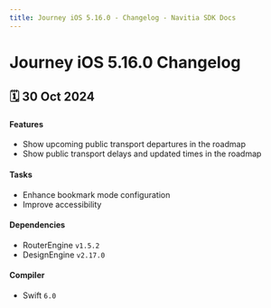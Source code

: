 ```yaml
---
title: Journey iOS 5.16.0 - Changelog - Navitia SDK Docs
---
```


# Journey iOS 5.16.0 Changelog

<h2>🗓 30 Oct 2024</h2>

#### Features 
- Show upcoming public transport departures in the roadmap
- Show public transport delays and updated times in the roadmap

#### Tasks
- Enhance bookmark mode configuration
- Improve accessibility

#### Dependencies
- RouterEngine `v1.5.2`
- DesignEngine `v2.17.0`

#### Compiler
-  Swift  `6.0`